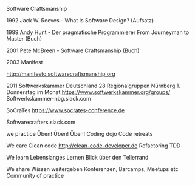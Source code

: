 Software Craftsmanship


1992 Jack W. Reeves - What Is Software Design?  (Aufsatz)

1999 Andy Hunt - Der pragmatische Programmierer 
From Journeyman to Master
(Buch)

2001 Pete McBreen - Software Craftsmanship (Buch)


2003 Manifest

http://manifesto.softwarecraftsmanship.org


2011 Softwerkskammer Deutschland 
28 Regionalgruppen
Nürnberg 1. Donnerstag im Monat
https://www.softwerkskammer.org/groups/
Softwerkskammer-nbg.slack.com


SoCraTes
https://www.socrates-conference.de


Softwarecrafters.slack.com


we practice
Üben! Üben! Üben!
Coding dojo 
Code retreats 

We care
Clean code 
http://clean-code-developer.de
Refactoring
TDD

We learn
Lebenslanges Lernen
Blick über den Tellerrand 

We share 
Wissen weitergeben
Konferenzen, Barcamps, Meetups etc
Community of practice
